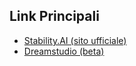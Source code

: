 ## Link Principali

- [Stability.AI (sito ufficiale)](https://stability.ai)
- [Dreamstudio (beta)](https://beta.dreamstudio.ai/dream)